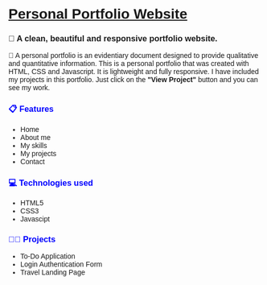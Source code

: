 <!DOCTYPE html>
<html lang="en">
<head>
    <meta charset="UTF-8">
    <meta http-equiv="X-UA-Compatible" content="IE=edge">
    <meta name="viewport" content="width=device-width, initial-scale=1.0">
    <title>Document</title>
</head>
<body style="font-family: Arial, Helvetica, sans-serif;">
    <h1><u>Personal Portfolio Website</u></h1>
    <div>
    <h3><b>📌 A clean, beautiful and responsive portfolio website.</b></h3>
    <p >📌 A personal portfolio is an evidentiary document designed to provide qualitative and quantitative information.
    This is a personal portfolio that was created with HTML, CSS and Javascript. It is lightweight and fully responsive. 
        I have included my projects in this portfolio. Just click on the <b>"View Project"</b> button and you can see my work.</p>
    </div>
    <div>
    <h3 style="color: blue;">📋 Features</h3>
    <ul>
        <li>Home</li>
        <li>About me</li>
        <li>My skills</li>
        <li>My projects</li>
        <li>Contact</li>
    </ul>
    </div>
    <div>
        <h3 style="color: blue;">💻 Technologies used</h3>
        <ul>
            <li>HTML5</li>
            <li>CSS3</li>
            <li>Javascipt</li> 
        </ul>
        </div>
        <div>
            <h3 style="color: blue;">👨‍💻 Projects</h3>
            <ul>
                <li>To-Do Application</li>
                <li>Login Authentication Form</li>
                <li>Travel Landing Page</li> 
            </ul>
            </div>
</body>
</html>
